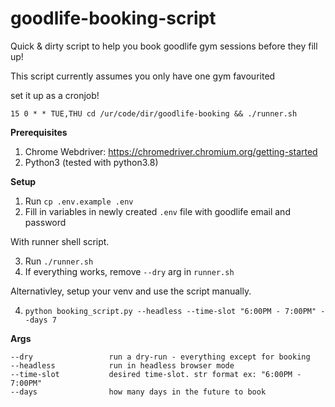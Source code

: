 # goodlife-booking-script

Quick & dirty script to help you book goodlife gym sessions before they fill up!

This script currently assumes you only have one gym favourited

set it up as a cronjob!

`15 0 * * TUE,THU cd /ur/code/dir/goodlife-booking && ./runner.sh`

**Prerequisites**

1. Chrome Webdriver: https://chromedriver.chromium.org/getting-started
2. Python3 (tested with python3.8)

**Setup**

1. Run `cp .env.example .env`
2. Fill in variables in newly created `.env` file with goodlife email and password

With runner shell script.

3. Run `./runner.sh`
4. If everything works, remove `--dry` arg in `runner.sh`

Alternativley, setup your venv and use the script manually.

4. `python booking_script.py --headless --time-slot "6:00PM - 7:00PM" --days 7`

**Args**

```
--dry                 run a dry-run - everything except for booking
--headless            run in headless browser mode
--time-slot           desired time-slot. str format ex: "6:00PM - 7:00PM"
--days                how many days in the future to book
```


